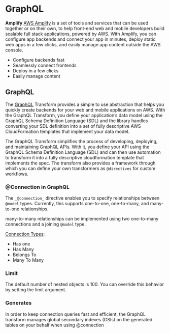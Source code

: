 # GraphQL


**Amplify**
[AWS Amplify](https://aws.amazon.com/amplify/) is a set of tools and services that can be used together or on their own, to help front-end web and mobile developers build scalable full stack applications, powered by AWS. With Amplify, you can configure app backends and connect your app in minutes, deploy static web apps in a few clicks, and easily manage app content outside the AWS console.

* Configure backends fast
* Seamlessly connect frontends
* Deploy in a few clicks
* Easily manage content

## GraphQL

The [GraphQL](https://docs.amplify.aws/cli/graphql-transformer/overview) Transform provides a simple to use abstraction that helps you quickly create backends for your web and mobile applications on AWS. With the GraphQL Transform, you define your application’s data model using the GraphQL Schema Definition Language (SDL) and the library handles converting your SDL definition into a set of fully descriptive AWS CloudFormation templates that implement your data model.

The GraphQL Transform simplifies the process of developing, deploying, and maintaining GraphQL APIs. With it, you define your API using the GraphQL Schema Definition Language (SDL) and can then use automation to transform it into a fully descriptive cloudformation template that implements the spec. The transform also provides a framework through which you can define your own transformers as `@directives` for custom workflows.

### @Connection in GraphQL

The `_@connection_` directive enables you to specify relationships between `@model` types. Currently, this supports one-to-one, one-to-many, and many-to-one relationships.

many-to-many relationships can be implemented using two one-to-many connections and a joining `@model` type.

[Connection Types](https://docs.amplify.aws/cli/graphql-transformer/connection#usage):
* Has one
* Has Many
* Belongs To
* Many To Many

### Limit

The default number of nested objects is 100. You can override this behavior by setting the limit argument.

### Generates

In order to keep connection queries fast and efficient, the GraphQL transform manages global secondary indexes (GSIs) on the generated tables on your behalf when using @connection